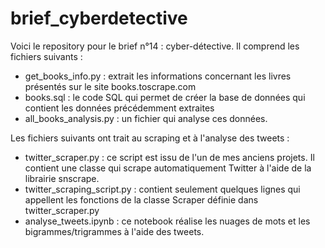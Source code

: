 # brief_cyberdetective

Voici le repository pour le brief n°14 : cyber-détective. Il comprend les fichiers suivants :
- get_books_info.py : extrait les informations concernant les livres présentés sur le site books.toscrape.com
- books.sql : le code SQL qui permet de créer la base de données qui contient les données précédemment extraites
- all_books_analysis.py : un fichier qui analyse ces données.

Les fichiers suivants ont trait au scraping et à l'analyse des tweets :
- twitter_scraper.py : ce script est issu de l'un de mes anciens projets. Il contient une classe qui scrape automatiquement Twitter à l'aide de la librairie snscrape.
- twitter_scraping_script.py : contient seulement quelques lignes qui appellent les fonctions de la classe Scraper définie dans twitter_scraper.py
- analyse_tweets.ipynb : ce notebook réalise les nuages de mots et les bigrammes/trigrammes à l'aide des tweets.
